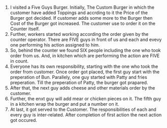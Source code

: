 1) I visited a Five Guys Burger. Initially, The Custom Burger in which the customer have added Toppings and accrding to it the Price of the Burger got decided. If customer adds some more to the Burger then Cost of the Burger got increased. The customer use to order it on the Counter itself.
2) Further, workers started working according the order given by the counter operator. There are FIVE guys in front of us and each and evevy one performing his action assigned to him.
3) So, behind the counter we found SIX people including the one who took order from us. And, in kitchen which are performing the action are FIVE in count.
4) Everyone has its own responsibility, starting with the one who took the order from customer. Once order got placed, the first guy start with the preperation of Bun. Parallely, one guy started with Patty and fries preperation. Till the preperation of Patty, the burger got prapared. 
5) After that, the next guy adds cheese and other materials order by the customer.
6) Further, the enxt guy will add mear or chicken pieces on it. The fifth guy in a kitchen wrap the burger and put a number on it. 
7) At last, it got served to the Customer. The responsibilities of each and every guy is inter-related. After completion of first action the next action got occured.
